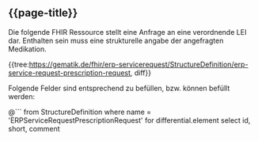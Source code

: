 ## {{page-title}}

Die folgende FHIR Ressource stellt eine Anfrage an eine verordnende LEI dar. Enthalten sein muss eine strukturelle angabe der angefragten Medikation.

{{tree:https://gematik.de/fhir/erp-servicerequest/StructureDefinition/erp-service-request-prescription-request, diff}}

Folgende Felder sind entsprechend zu befüllen, bzw. können befüllt werden:

@```
from StructureDefinition
where name = 'ERPServiceRequestPrescriptionRequest'
for differential.element
    select id, short, comment
```
